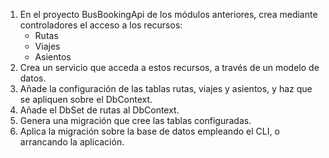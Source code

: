 1. En el proyecto BusBookingApi de los módulos anteriores, crea mediante controladores el acceso a los recursos:
    * Rutas
    * Viajes
    * Asientos
2. Crea un servicio que acceda a estos recursos, a través de un modelo de datos.
3. Añade la configuración de las tablas rutas, viajes y asientos, y haz que se apliquen sobre el DbContext.
4. Añade el DbSet de rutas al DbContext.
5. Genera una migración que cree las tablas configuradas.
6. Aplica la migración sobre la base de datos empleando el CLI, o arrancando la aplicación.